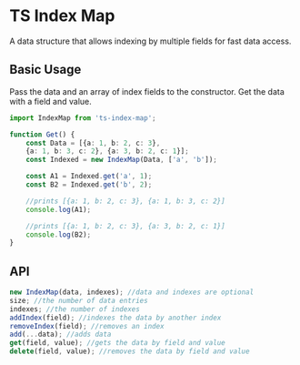 # TS Index Map
A data structure that allows indexing by multiple fields
for fast data access.

## Basic Usage

Pass the data and an array of index fields to the constructor.
Get the data with a field and value.

```typescript
import IndexMap from 'ts-index-map';

function Get() {
    const Data = [{a: 1, b: 2, c: 3}, 
    {a: 1, b: 3, c: 2}, {a: 3, b: 2, c: 1}];
    const Indexed = new IndexMap(Data, ['a', 'b']);

    const A1 = Indexed.get('a', 1);
    const B2 = Indexed.get('b', 2);

    //prints [{a: 1, b: 2, c: 3}, {a: 1, b: 3, c: 2}]
    console.log(A1);

    //prints [{a: 1, b: 2, c: 3}, {a: 3, b: 2, c: 1}]
    console.log(B2);
}
```

## API

```typescript
new IndexMap(data, indexes); //data and indexes are optional
size; //the number of data entries
indexes; //the number of indexes
addIndex(field); //indexes the data by another index
removeIndex(field); //removes an index
add(...data); //adds data
get(field, value); //gets the data by field and value
delete(field, value); //removes the data by field and value
```